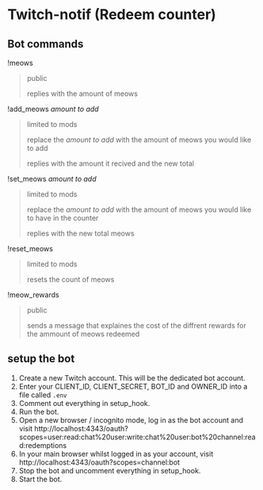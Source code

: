 # Twitch-notif (Redeem counter)

## Bot commands
!meows
>public
>
> replies with the amount of meows

!add_meows *amount to add*
>limited to mods
>
>replace the *amount to add* with the amount of meows you would like to add
>
>replies with the amount it recived and the new total

!set_meows *amount to add*
>limited to mods
>
>replace the *amount to add* with the amount of meows you would like to have in the counter
>
>replies with the new total meows

!reset_meows
>limited to mods
>
>resets the count of meows

!meow_rewards
>public
>
>sends a message that explaines the cost of the diffrent rewards for the ammount of meows redeemed

## setup the bot
1. Create a new Twitch account. This will be the dedicated bot account.
2. Enter your CLIENT_ID, CLIENT_SECRET, BOT_ID and OWNER_ID into a file called `.env`
3. Comment out everything in setup_hook.
4. Run the bot.
5. Open a new browser / incognito mode, log in as the bot account and visit http://localhost:4343/oauth?scopes=user:read:chat%20user:write:chat%20user:bot%20channel:read:redemptions
6. In your main browser whilst logged in as your account, visit http://localhost:4343/oauth?scopes=channel:bot
7. Stop the bot and uncomment everything in setup_hook.
8. Start the bot.
